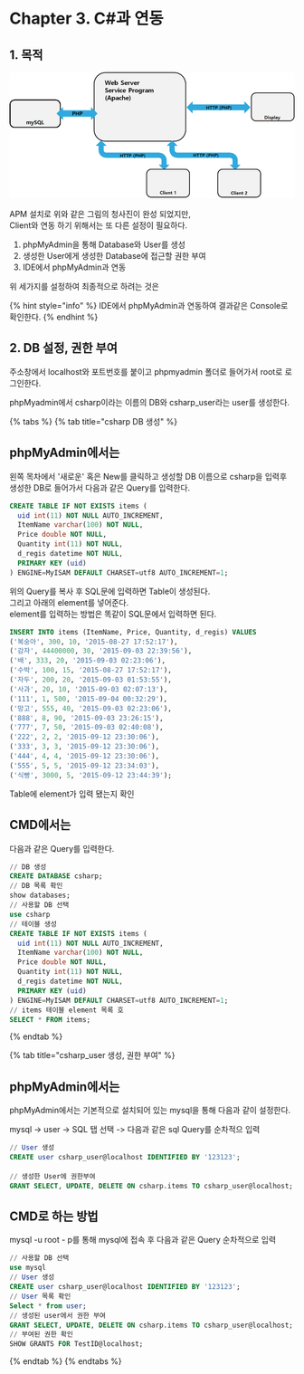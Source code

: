 # Chapter 3. C\#과 연동

## 1. 목적

![](../../../.gitbook/assets/image%20%28280%29.png)

APM 설치로 위와 같은 그림의 청사진이 완성 되었지만,   
Client와 연동 하기 위해서는 또 다른 설정이 필요하다.

1. phpMyAdmin을 통해 Database와 User를 생성
2. 생성한 User에게 생성한 Database에 접근할 권한 부여
3. IDE에서 phpMyAdmin과 연동

위 세가지를 설정하여 최종적으로 하려는 것은

{% hint style="info" %}
IDE에서 phpMyAdmin과 연동하여 결과같은 Console로 확인한다.
{% endhint %}

## 2. DB 설정, 권한 부여 

주소창에서 localhost와 포트번호를 붙이고 phpmyadmin 폴더로 들어가서 root로 로그인한다.

phpMyadmin에서 csharp이라는 이름의 DB와 csharp\_user라는 user를 생성한다.

{% tabs %}
{% tab title="csharp DB 생성" %}
## phpMyAdmin에서는

왼쪽 목차에서 '새로운' 혹은 New를 클릭하고 생성할 DB 이름으로 csharp을 입력후   
생성한 DB로 들어가서 다음과 같은 Query를 입력한다.

```sql
CREATE TABLE IF NOT EXISTS items (
  uid int(11) NOT NULL AUTO_INCREMENT,
  ItemName varchar(100) NOT NULL,
  Price double NOT NULL,
  Quantity int(11) NOT NULL,
  d_regis datetime NOT NULL,
  PRIMARY KEY (uid)
) ENGINE=MyISAM DEFAULT CHARSET=utf8 AUTO_INCREMENT=1;
```

위의 Query를 복사 후 SQL문에 입력하면 Table이 생성된다.  
그리고 아래의 element를 넣어준다.  
element를 입력하는 방법은 똑같이 SQL문에서 입력하면 된다.

```sql
INSERT INTO items (ItemName, Price, Quantity, d_regis) VALUES
('복숭아', 300, 10, '2015-08-27 17:52:17'),
('감자', 44400000, 30, '2015-09-03 22:39:56'),
('배', 333, 20, '2015-09-03 02:23:06'),
('수박', 100, 15, '2015-08-27 17:52:17'),
('자두', 200, 20, '2015-09-03 01:53:55'),
('사과', 20, 10, '2015-09-03 02:07:13'),
('111', 1, 500, '2015-09-04 00:32:29'),
('망고', 555, 40, '2015-09-03 02:23:06'),
('888', 8, 90, '2015-09-03 23:26:15'),
('777', 7, 50, '2015-09-03 02:40:08'),
('222', 2, 2, '2015-09-12 23:30:06'),
('333', 3, 3, '2015-09-12 23:30:06'),
('444', 4, 4, '2015-09-12 23:30:06'),
('555', 5, 5, '2015-09-12 23:34:03'),
('식빵', 3000, 5, '2015-09-12 23:44:39');
```

Table에 element가 입력 됐는지 확인 

## CMD에서는 

다음과 같은 Query를 입력한다.

```sql
// DB 생성
CREATE DATABASE csharp;
// DB 목록 확인
show databases;
// 사용할 DB 선택
use csharp
// 테이블 생성
CREATE TABLE IF NOT EXISTS items (
  uid int(11) NOT NULL AUTO_INCREMENT,
  ItemName varchar(100) NOT NULL,
  Price double NOT NULL,
  Quantity int(11) NOT NULL,
  d_regis datetime NOT NULL,
  PRIMARY KEY (uid)
) ENGINE=MyISAM DEFAULT CHARSET=utf8 AUTO_INCREMENT=1;
// items 테이블 element 목록 호
SELECT * FROM items;
```
{% endtab %}

{% tab title="csharp\_user 생성, 권한 부여" %}
## phpMyAdmin에서는 

phpMyAdmin에서는 기본적으로 설치되어 있는 mysql을 통해 다음과 같이 설정한다.

mysql -&gt; user -&gt; SQL 탭 선택 -&gt; 다음과 같은 sql Query를 순차적으 입력

```sql
// User 생성
CREATE user csharp_user@localhost IDENTIFIED BY '123123';

// 생성한 User에 권한부여
GRANT SELECT, UPDATE, DELETE ON csharp.items TO csharp_user@localhost;
```

## CMD로 하는 방법

mysql -u root - p를 통해 mysql에 접속 후 다음과 같은 Query 순차적으로 입력

```sql
// 사용할 DB 선택
use mysql
// User 생성
CREATE user csharp_user@localhost IDENTIFIED BY '123123';
// User 목록 확인
Select * from user;
// 생성된 user에서 권한 부여
GRANT SELECT, UPDATE, DELETE ON csharp.items TO csharp_user@localhost;
// 부여된 권한 확인
SHOW GRANTS FOR TestID@localhost;
```
{% endtab %}
{% endtabs %}

